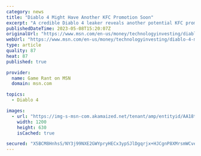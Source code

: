 ```yaml
---
category: news
title: "Diablo 4 Might Have Another KFC Promotion Soon"
excerpt: "A credible Diablo 4 leaker reveals another potential KFC promotion may be coming soon, bringing with it some in-game rewards."
publishedDateTime: 2023-05-08T15:20:07Z
originalUrl: "https://www.msn.com/en-us/money/technologyinvesting/diablo-4-might-have-another-kfc-promotion-soon/ar-AA1aUhwY"
webUrl: "https://www.msn.com/en-us/money/technologyinvesting/diablo-4-might-have-another-kfc-promotion-soon/ar-AA1aUhwY"
type: article
quality: 87
heat: 87
published: true

provider:
  name: Game Rant on MSN
  domain: msn.com

topics:
  - Diablo 4

images:
  - url: "https://img-s-msn-com.akamaized.net/tenant/amp/entityid/AA18t5n1.img?h=630&w=1200&m=6&q=60&o=t&l=f&f=jpg&x=539&y=151"
    width: 1200
    height: 630
    isCached: true

secured: "X5BCM8HnhsS/NY3j99NXE2GWYpryHECx3ypSJlDgqrjx+HJCgnP8XMrsmWCvemTRwl5WfEu+2F1LijWUiZg3ksYdUjoxrVuh1QqP1fmRlnhQ52RRxU2wSBmXUnGXm6nCXMxB8mRfTN+W/hx8k9j7zHPvc3LcMRElNh6Hm+4EeNxyVo/hk4NgEmi4tI/N5sfPZdFVD+EgSSdUpPW62Tl7Wze0sVVE6rE+B6RlazpIp7ejGu7Fyx2CJejKJ3wlgux9E6QLb3uLBFq5/hfod3HJ82geKw2sul45gVJXAO8oHFQrD0uvHkZZzXfmP3ESfxAE0ffaF/UdKH7QljhKWvEC4NjaiObLlSElRY4ccU3aLGg=;4Ym6Ofq7I0UF+LzoHjCfvQ=="
---
```


